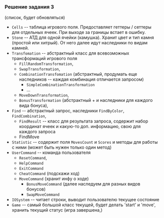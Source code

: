 ### Решение задания 3 
(список, будет обновляться)

 - `Cells` -- таблица игрового поля. Предоставляет геттеры / сеттеры для отдельных ячеек. При выходе за границы встает в ошибку.
 - `Stone` -- АТД для одной ячейки (камушка). Хранит цвет и тип камня (простой или хитрый). От него далее идут наследники по видам камней.
 - `Transfomation` -- абстрактный класс для всевозможных трансформаций игрового поля
     - `FillRandomTransformation`, 
     - `SwapTransformation`, 
     - `СombinationTransfomation` (абстрактный, продумать еще наследников -- каждая комбинация отличается запросом)
         - `SimpleCombinationTransformation`
         - ...
     - `MoveDownTransformation`, 
     - `BonusTransformation` (абстрактный + и наследники для каждого вида бонуса), 
 - `Find` -- абстрактный запрос, наследники `FindByColor`, `FindCombination`, 
     - `FindResult` -- класс для результата запроса, содержит набор координат ячеек и какую-то доп. информацию, свою для каждого запроса
     - FindMove
 - `Statistic` -- содержит поля `MovesCount` и `Scores` и методы для работы с ними (может быть нужен только один метод)
 - `UserCommand` -- команда пользователя
     - `ResetCommand`, 
     - `HelpCommand`
     - `ExitCommand` 
     - `CheatCommand` (подскажи ход)
     - `MoveCommand`  (хранит инфу о ходе)
         - `BonusMoveCommand` (далее наследуем для разных видов бонусов)
         - `SwapMoveCommand` 
 - `IOSystem` -- читает строки, выводит пользователю текущее состояние
- `Game` -- самый большой класс текущей, будет делать 'start' и 'move', хранить текущий статус (игра завершена,)
 
